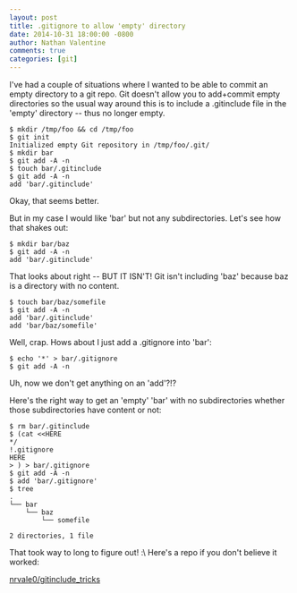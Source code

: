 ```yaml
---
layout: post
title: .gitignore to allow 'empty' directory
date: 2014-10-31 18:00:00 -0800
author: Nathan Valentine
comments: true
categories: [git]
---
```

I've had a couple of situations where I wanted to be able to commit
an empty directory to a git repo. Git doesn't allow you to add+commit
empty directories so the usual way around this is to include a 
.gitinclude file in the 'empty' directory -- thus no longer empty.

```console
$ mkdir /tmp/foo && cd /tmp/foo
$ git init
Initialized empty Git repository in /tmp/foo/.git/
$ mkdir bar
$ git add -A -n
$ touch bar/.gitinclude
$ git add -A -n
add 'bar/.gitinclude'
```

Okay, that seems better.

But in my case I would like 'bar' but not any subdirectories. Let's
see how that shakes out:

```console
$ mkdir bar/baz
$ git add -A -n
add 'bar/.gitinclude'
```

That looks about right -- BUT IT ISN'T! Git isn't including 'baz' because
baz is a directory with no content.

```console
$ touch bar/baz/somefile
$ git add -A -n
add 'bar/.gitinclude'
add 'bar/baz/somefile'
```

Well, crap. Hows about I just add a .gitignore into 'bar':

```console
$ echo '*' > bar/.gitignore
$ git add -A -n
```

Uh, now we don't get anything on an 'add'?!?

Here's the right way to get an 'empty' 'bar' with no subdirectories
whether those subdirectories have content or not:

```console
$ rm bar/.gitinclude
$ (cat <<HERE
*/
!.gitignore
HERE
> ) > bar/.gitignore
$ git add -A -n
$ add 'bar/.gitignore'
$ tree
.
└── bar
    └── baz
        └── somefile

2 directories, 1 file
```

That took way to long to figure out! :\ Here's a repo if you don't believe it worked:

[nrvale0/gitinclude_tricks](https://github.com/nrvale0/gitinclude_tricks)
